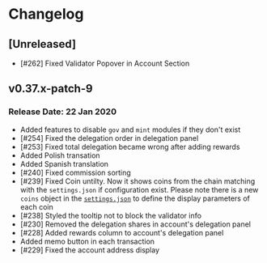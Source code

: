 # Changelog

## [Unreleased]
* [#262] Fixed Validator Popover in Account Section 

## v0.37.x-patch-9

### Release Date: 22 Jan 2020 

* Added features to disable `gov` and `mint` modules if they don't exist
* [#254] Fixed the delegation order in delegation panel
* [#253] Fixed total delegation became wrong after adding rewards
* Added Polish transation
* Added Spanish translation
* [#240] Fixed commission sorting
* [#239] Fixed Coin untilty. Now it shows coins from the chain matching with the `settings.json` if configuration exist. Please note there is a new `coins` object in the [`settings.json`](https://github.com/forbole/big_dipper/blob/master/default_settings.json#L17) to define the display parameters of each coin
* [#238] Styled the tooltip not to block the validator info
* [#230] Removed the delegation shares in account's delegation panel
* [#228] Added rewards column to account's delegation panel
* Added memo button in each transaction
* [#229] Fixed the account address display 